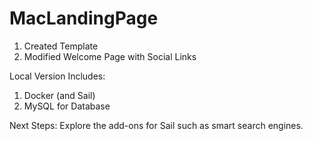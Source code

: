 # MacLandingPage


1. Created Template
2. Modified Welcome Page with Social Links

Local Version Includes:
1. Docker (and Sail)
2. MySQL for Database

Next Steps:
Explore the add-ons for Sail such as smart search engines.
